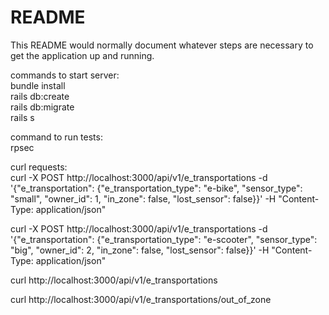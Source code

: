 # README

This README would normally document whatever steps are necessary to get the
application up and running.  

commands to start server:  
bundle install  
rails db:create  
rails db:migrate  
rails s  
  
command to run tests:  
rpsec  

curl requests:  
curl -X POST http://localhost:3000/api/v1/e_transportations -d '{"e_transportation": {"e_transportation_type": "e-bike", "sensor_type": "small", "owner_id": 1, "in_zone": false, "lost_sensor": false}}' -H "Content-Type: application/json"  

curl -X POST http://localhost:3000/api/v1/e_transportations -d '{"e_transportation": {"e_transportation_type": "e-scooter", "sensor_type": "big", "owner_id": 2, "in_zone": false, "lost_sensor": false}}' -H "Content-Type: application/json"  

curl http://localhost:3000/api/v1/e_transportations

curl http://localhost:3000/api/v1/e_transportations/out_of_zone